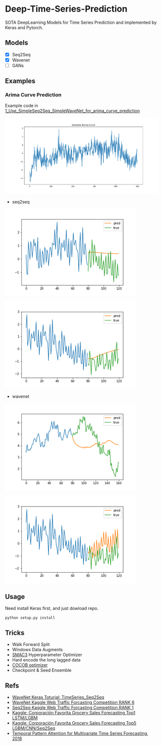 # Deep-Time-Series-Prediction
SOTA DeepLearning Models for Time Series Prediction and implemented by Keras and Pytorch.

## Models

- [x] Seq2Seq
- [x] Wavenet
- [ ] GANs

## Examples

### Arima Curve Prediction

Example code in [1_Use_SimpleSeq2Seq_SimpleWaveNet_for_arima_curve_prediction](/notebooks/1_Use_SimpleSeq2Seq_SimpleWaveNet_for_arima_curve_prediction.ipynb)

![](./assets/1_arima_curve.png)

- seq2seq

![seq2seq 1](./assets/1_seq2seq_pred_0.png)

![seq2seq 2](./assets/1_seq2seq_pred_39.png)

- wavenet

![wavenet 1](/assets/1_wavenet_pred_0.png)

![wavenet 2](/assets/1_wavenet_pred_39.png)

## Usage

Need install Keras first, and just dowload repo.

```shell
python setup.py install
```

## Tricks

- Walk Forward Split
- Windows Data Augments
- [SMAC3](https://automl.github.io/SMAC3/stable/) Hyperparameter Optimizer
- Hard encode the long lagged data
- [COCOB optimizer](https://arxiv.org/abs/1705.07795)
- Checkpoint & Seed Ensemble

## Refs

- [WaveNet Keras Toturial: TimeSeries_Seq2Seq](https://github.com/JEddy92/TimeSeries_Seq2Seq)
- [WaveNet Kaggle Web Traffic Forcasting Competition RANK 6](https://github.com/sjvasquez/web-traffic-forecasting)
- [Seq2Seq Kaggle Web Traffic Forcasting Competition RANK 1](https://www.kaggle.com/c/web-traffic-time-series-forecasting/discussion/43795#latest-631996)
- [Kaggle: Corporación Favorita Grocery Sales Forecasting Top1 LSTM/LGBM](https://www.kaggle.com/c/favorita-grocery-sales-forecasting/discussion/47582)
- [Kaggle: Corporación Favorita Grocery Sales Forecasting Top5 LGBM/CNN/Seq2Seq](https://www.kaggle.com/c/favorita-grocery-sales-forecasting/discussion/47556)
- [Temporal Pattern Attention for Multivariate Time Series Forecasting, 2018](https://arxiv.org/abs/1809.04206)


